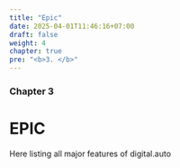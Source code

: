 ```yaml
---
title: "Epic"
date: 2025-04-01T11:46:16+07:00
draft: false
weight: 4
chapter: true
pre: "<b>3. </b>"
---
```

### Chapter 3

# EPIC

Here listing all major features of digital.auto

